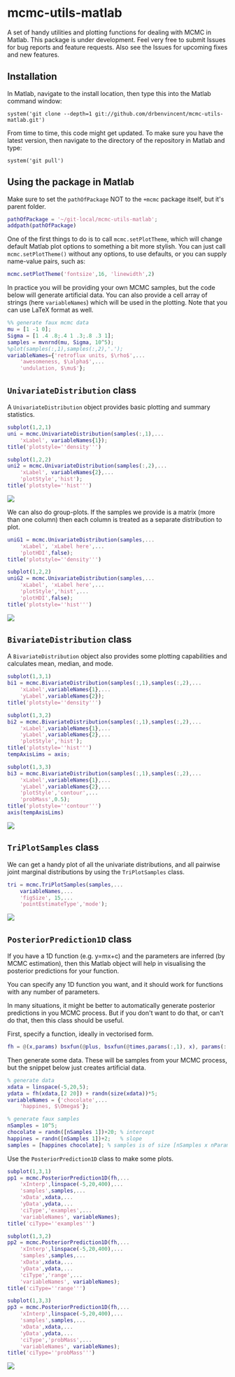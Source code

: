 # mcmc-utils-matlab
A set of handy utilities and plotting functions for dealing with MCMC in Matlab. This package is under development. Feel very free to submit Issues for bug reports and feature requests. Also see the Issues for upcoming fixes and new features.


## Installation

In Matlab, navigate to the install location, then type this into the Matlab command window:

    system('git clone --depth=1 git://github.com/drbenvincent/mcmc-utils-matlab.git')

From time to time, this code might get updated. To make sure you have the latest version, then navigate to the directory of the repository in Matlab and type:

    system('git pull')

## Using the package in Matlab

Make sure to set the `pathOfPackage` NOT to the `+mcmc` package itself, but it's parent folder.

````matlab
pathOfPackage = '~/git-local/mcmc-utils-matlab';
addpath(pathOfPackage)
````

One of the first things to do is to call `mcmc.setPlotTheme`, which will change default Matlab plot options to something a bit more stylish. You can just call `mcmc.setPlotTheme()` without any options, to use defaults, or you can supply name-value pairs, such as:


````matlab
mcmc.setPlotTheme('fontsize',16, 'linewidth',2)
````

In practice you will be providing your own MCMC samples, but the code below will generate artificial data. You can also provide a cell array of strings (here `variableNames`) which will be used in the plotting. Note that you can use LaTeX format as well.

````matlab
%% generate faux mcmc data
mu = [1 -1 0];
Sigma = [1 .4 .8;.4 1 .3;.8 .3 1];
samples = mvnrnd(mu, Sigma, 10^5);
%plot(samples(:,1),samples(:,2),'.');
variableNames={'retroflux units, $\rho$',...
	'awesomeness, $\alpha$',...
	'undulation, $\mu$'};
````



## `UnivariateDistribution` class

A `UnivariateDistribution` object provides basic plotting and summary statistics.

````matlab
subplot(1,2,1)
uni = mcmc.UnivariateDistribution(samples(:,1),...
	'xLabel', variableNames{1});
title('plotstyle=''density''')

subplot(1,2,2)
uni2 = mcmc.UnivariateDistribution(samples(:,2),...
	'xLabel', variableNames{2},...
	'plotStyle','hist');
title('plotstyle=''hist''')
````
![](img/uni.png)

We can also do group-plots. If the samples we provide is a matrix (more than one column) then each column is treated as a separate distribution to plot.

```matlab
uniG1 = mcmc.UnivariateDistribution(samples,...
	'xLabel', 'xLabel here',...
	'plotHDI',false);
title('plotstyle=''density''')

subplot(1,2,2)
uniG2 = mcmc.UnivariateDistribution(samples,...
	'xLabel', 'xLabel here',...
	'plotStyle','hist',...
	'plotHDI',false);
title('plotstyle=''hist''')
```

![](img/uniG.png)

## `BivariateDistribution` class

A `BivariateDistribution` object also provides some plotting capabilities and calculates mean, median, and mode.

```matlab
subplot(1,3,1)
bi1 = mcmc.BivariateDistribution(samples(:,1),samples(:,2),...
	'xLabel',variableNames{1},...
	'yLabel',variableNames{2});
title('plotstyle=''density''')

subplot(1,3,2)
bi2 = mcmc.BivariateDistribution(samples(:,1),samples(:,2),...
	'xLabel',variableNames{1},...
	'yLabel',variableNames{2},...
	'plotStyle','hist');
title('plotstyle=''hist''')
tempAxisLims = axis;

subplot(1,3,3)
bi3 = mcmc.BivariateDistribution(samples(:,1),samples(:,2),...
	'xLabel',variableNames{1},...
	'yLabel',variableNames{2},...
	'plotStyle','contour',...
	'probMass',0.5);
title('plotstyle=''contour''')
axis(tempAxisLims)
```

![](img/bi.png)




## `TriPlotSamples` class
We can get a handy plot of all the univariate distributions, and all pairwise joint marginal distributions by using the `TriPlotSamples` class.

```matlab
tri = mcmc.TriPlotSamples(samples,...
	variableNames,...
	'figSize', 15,...
	'pointEstimateType','mode');
```

![](img/tri.png)



## `PosteriorPrediction1D` class
If you have a 1D function (e.g. y=mx+c) and the parameters are inferred (by MCMC estimation), then this Matlab object will help in visualising the posterior predictions for your function.

You can specify any 1D function you want, and it should work for functions with any number of parameters.

In many situations, it might be better to automatically generate posterior predictions in you MCMC process. But if you don't want to do that, or can't do that, then this class should be useful.

First, specify a function, ideally in vectorised form.

```matlab
fh = @(x,params) bsxfun(@plus, bsxfun(@times,params(:,1), x), params(:,2));
```

Then generate some data. These will be samples from your MCMC process, but the snippet below just creates artificial data.

```matlab
% generate data
xdata = linspace(-5,20,5);
ydata = fh(xdata,[2 20]) + randn(size(xdata))*5;
variableNames = {'chocolate',...
	'happines, $\Omega$'};

% generate faux samples
nSamples = 10^5;
chocolate = randn([nSamples 1])+20;	% intercept
happines = randn([nSamples 1])+2;	% slope
samples = [happines chocolate]; % samples is of size [nSamples x nParams]

```

Use the `PosteriorPrediction1D` class to make some plots.

```matlab
subplot(1,3,1)
pp1 = mcmc.PosteriorPrediction1D(fh,...
	'xInterp',linspace(-5,20,400),...
	'samples',samples,...
	'xData',xdata,...
	'yData',ydata,...
	'ciType','examples',...
	'variableNames', variableNames);
title('ciType=''examples''')

subplot(1,3,2)
pp2 = mcmc.PosteriorPrediction1D(fh,...
	'xInterp',linspace(-5,20,400),...
	'samples',samples,...
	'xData',xdata,...
	'yData',ydata,...
	'ciType','range',...
	'variableNames', variableNames);
title('ciType=''range''')

subplot(1,3,3)
pp3 = mcmc.PosteriorPrediction1D(fh,...
	'xInterp',linspace(-5,20,400),...
	'samples',samples,...
	'xData',xdata,...
	'yData',ydata,...
	'ciType','probMass',...
	'variableNames', variableNames);
title('ciType=''probMass''')
```

![](img/postpred.png)

